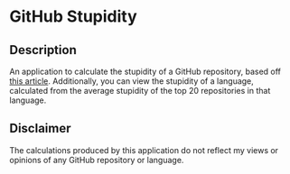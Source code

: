 # GitHub Stupidity

Description
-----------
An application to calculate the stupidity of a GitHub repository, based off [this article](http://ericgreer.info/github/funny/stupidity/2016/02/28/judging-the-stupidity-of-github-projects.html). Additionally, you can view the stupidity of a language, calculated from the average stupidity of the top 20 repositories in that language.

Disclaimer
----------
The calculations produced by this application do not reflect my views or opinions of any GitHub repository or language.
